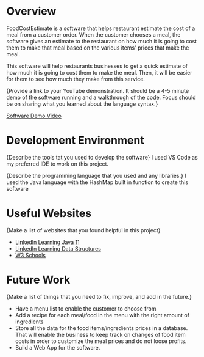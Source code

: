 # Overview

FoodCostEstimate is a software that helps restaurant estimate the cost of a meal from a customer order. When the customer chooses a meal, the software gives an estimate to the restaurant on how much it is going to cost them to make that meal based on the various items' prices that make the meal.

This software will help restaurants businesses to get a quick estimate of how much it is going to cost them to make the meal. Then, it will be easier for them to see how much they make from this service. 

{Provide a link to your YouTube demonstration. It should be a 4-5 minute demo of the software running and a walkthrough of the code. Focus should be on sharing what you learned about the language syntax.}

[Software Demo Video](http://youtube.link.goes.here)

# Development Environment

{Describe the tools tat you used to develop the software}
I used VS Code as my preferred IDE to work on this project.

{Describe the programming language that you used and any libraries.}
I used the Java language with the HashMap built in function to create this software

# Useful Websites

{Make a list of websites that you found helpful in this project}

- [LinkedIn Learning Java 11](https://www.linkedin.com/learning/learning-java-11/exploring-an-integrated-development-environment-ide?autoSkip=true&autoplay=true&resume=false&u=2153100)
- [LinkedIn Learning Data Structures](https://www.linkedin.com/learning/java-data-structures-14403471/data-structures-in-java?autoplay=true&u=2153100)
- [W3 Schools](https://www.w3schools.com/java/default.asp)

# Future Work

{Make a list of things that you need to fix, improve, and add in the future.}

- Have a menu list to enable the customer to choose from
- Add a recipe for each meal/food in the menu with the right amount of ingredients
- Store all the data for the food items/ingredients prices in a database. That will enable the business to keep track on changes of food item costs in order to customize the meal prices and do not loose profits.
- Build a Web App for the software.
